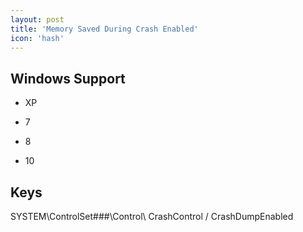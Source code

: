 ```yaml
---
layout: post
title: 'Memory Saved During Crash Enabled'
icon: 'hash'
---
```


## Windows Support

- XP

- 7

- 8

- 10



## Keys

SYSTEM\ControlSet###\Control\ CrashControl / CrashDumpEnabled

